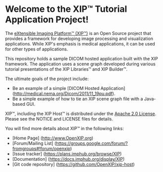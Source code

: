 Welcome to the XIP&trade; Tutorial Application Project!
===========================================================

The [eXtensible Imaging Platform&trade; (XIP&trade;)](http://www.OpenXIP.org) is an
Open Source project that provides a framework for developing image processing and
visualization applications.  While XIP's emphasis is medical applications, it can be 
used for other types of applications.

This repository holds a sample DICOM hosted application built with the XIP
framework.  The application uses a scene graph developed during various
tutorial presentations of the XIP Libraries&trade; and XIP Builder&trade;.

The ultimate goals of the project include:

* Be an example of a simple [DICOM Hosted Application] (http://medical.nema.org/Dicom/2011/11_19pu.pdf).
* Be a simple example of how to tie an XIP scene graph file with a Java-based GUI.

XIP&trade;, including the XIP Host&trade; is distributed under the [Apache 2.0 License](http://opensource.org/licenses/Apache-2.0).
Please see the NOTICE and LICENSE files for details.

You will find more details about XIP&trade; in the following links:

*  [Home Page] (http://www.OpenXIP.org)
*  [Forum/Mailing List] (https://groups.google.com/forum/?fromgroups#!forum/openxip)
*  [Issue tracker] (https://plans.imphub.org/browse/XIP)
*  [Documentation] (https://docs.imphub.org/display/XIP)
*  [Git code repository] (https://github.com/OpenXIP/xip-host)

